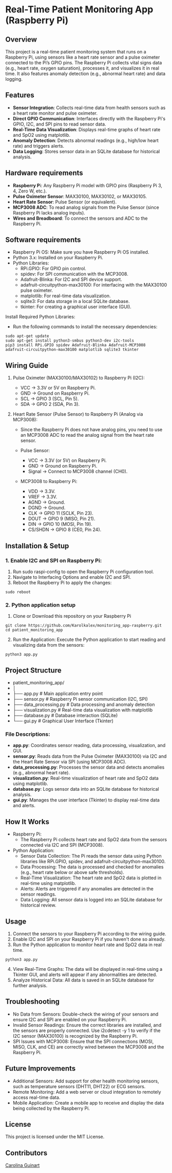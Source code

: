 # Real-Time Patient Monitoring App (Raspberry Pi)

## Overview 
This project is a real-time patient monitoring system that runs on a Raspberry Pi, using sensors like a heart rate sensor and a pulse oximeter connected to the Pi’s GPIO pins. The Raspberry Pi collects vital signs data (e.g., heart rate, oxygen saturation), processes it, and visualizes it in real time. It also features anomaly detection (e.g., abnormal heart rate) and data logging.

## Features
* **Sensor Integration**: Collects real-time data from health sensors such as a heart rate monitor and pulse oximeter.
* **Direct GPIO Communication**: Interfaces directly with the Raspberry Pi's GPIO, I2C, and SPI pins to read sensor data.
* **Real-Time Data Visualization**: Displays real-time graphs of heart rate and SpO2 using matplotlib.
* **Anomaly Detection**: Detects abnormal readings (e.g., high/low heart rate) and triggers alerts.
* **Data Logging**: Stores sensor data in an SQLite database for historical analysis.

## Hardware requirements
* **Raspberry P**i: Any Raspberry Pi model with GPIO pins (Raspberry Pi 3, 4, Zero W, etc.).
* **Pulse Oximeter Sensor**: MAX30100, MAX30102, or MAX30105.
* **Heart Rate Sensor**: Pulse Sensor (or equivalent).
* **MCP3008 ADC**: To read analog signals from the Pulse Sensor (since Raspberry Pi lacks analog inputs).
* **Wires and Breadboard**: To connect the sensors and ADC to the Raspberry Pi.

## Software requirements
* Raspberry Pi OS: Make sure you have Raspberry Pi OS installed.
* Python 3.x: Installed on your Raspberry Pi.
* Python Libraries:
    * RPi.GPIO: For GPIO pin control.
    * spidev: For SPI communication with the MCP3008.
    * Adafruit-Blinka: For I2C and SPI device support.
    * adafruit-circuitpython-max30100: For interfacing with the MAX30100 pulse oximeter.
    * matplotlib: For real-time data visualization.
    * sqlite3: For data storage in a local SQLite database.
    * tkinter: For creating a graphical user interface (GUI).

Install Required Python Libraries:
* Run the following commands to install the necessary dependencies:
```
sudo apt-get update
sudo apt-get install python3-smbus python3-dev i2c-tools
pip3 install RPi.GPIO spidev Adafruit-Blinka Adafruit-MCP3008 adafruit-circuitpython-max30100 matplotlib sqlite3 tkinter
```

## Wiring Guide
1. Pulse Oximeter (MAX30100/MAX30102) to Raspberry Pi (I2C):
    * VCC → 3.3V or 5V on Raspberry Pi.
    * GND → Ground on Raspberry Pi.
    * SCL → GPIO 3 (SCL, Pin 5).
    * SDA → GPIO 2 (SDA, Pin 3).

2. Heart Rate Sensor (Pulse Sensor) to Raspberry Pi (Analog via MCP3008):
    - Since the Raspberry Pi does not have analog pins, you need to use an MCP3008 ADC to read the analog signal from the heart rate sensor.

    * Pulse Sensor:
       * VCC → 3.3V (or 5V) on Raspberry Pi.
       * GND → Ground on Raspberry Pi.
       * Signal → Connect to MCP3008 channel (CH0).
    
    * MCP3008 to Raspberry Pi:
      * VDD → 3.3V.
      * VREF → 3.3V.
      * AGND → Ground.
      * DGND → Ground.
      * CLK → GPIO 11 (SCLK, Pin 23).
      * DOUT → GPIO 9 (MISO, Pin 21).
      * DIN → GPIO 10 (MOSI, Pin 19).
      * CS/SHDN → GPIO 8 (CE0, Pin 24).
     
## Installation & Setup
### 1. Enable I2C and SPI on Raspberry Pi:
1. Run sudo raspi-config to open the Raspberry Pi configuration tool.
2. Navigate to Interfacing Options and enable I2C and SPI.
3. Reboot the Raspberry Pi to apply the changes:
```
sudo reboot
```

### 2. Python application setup
1. Clone or Download this repository on your Raspberry Pi
```
git clone https://github.com/Karolkalex/monitoring_app-raspberry.git
cd patient_monitoring_app
```
2. Run the Application: Execute the Python application to start reading and visualizing data from the sensors:
```
python3 app.py
```

## Project Structure
- patient_monitoring_app/
- │
- ├── app.py              # Main application entry point
- ├── sensor.py           # Raspberry Pi sensor communication (I2C, SPI)
- ├── data_processing.py  # Data processing and anomaly detection
- ├── visualization.py    # Real-time data visualization with matplotlib
- ├── database.py         # Database interaction (SQLite)
- └── gui.py              # Graphical User Interface (Tkinter)

### File Descriptions:
* **app.py**: Coordinates sensor reading, data processing, visualization, and GUI.
* **sensor.py**: Reads data from the Pulse Oximeter (MAX30100) via I2C and the Heart Rate Sensor via SPI (using MCP3008 ADC).
* **data_processing.py**: Processes the sensor data and detects anomalies (e.g., abnormal heart rate).
* **visualization.py**: Real-time visualization of heart rate and SpO2 data using matplotlib.
* **database.py**: Logs sensor data into an SQLite database for historical analysis.
* **gui.py**: Manages the user interface (Tkinter) to display real-time data and alerts.

## How It Works
* Raspberry Pi:
  - The Raspberry Pi collects heart rate and SpO2 data from the sensors connected via I2C and SPI (MCP3008).
* Python Application:
  - Sensor Data Collection: The Pi reads the sensor data using Python libraries like RPi.GPIO, spidev, and adafruit-circuitpython-max30100.
  - Data Processing: The data is processed and checked for anomalies (e.g., heart rate below or above safe thresholds).
  - Real-Time Visualization: The heart rate and SpO2 data is plotted in real-time using matplotlib.
  - Alerts: Alerts are triggered if any anomalies are detected in the sensor readings.
  - Data Logging: All sensor data is logged into an SQLite database for historical review.
 
## Usage
1. Connect the sensors to your Raspberry Pi according to the wiring guide.
2. Enable I2C and SPI on your Raspberry Pi if you haven't done so already.
3. Run the Python application to monitor heart rate and SpO2 data in real time.
```
python3 app.py
```
4. View Real-Time Graphs: The data will be displayed in real-time using a Tkinter GUI, and alerts will appear if any abnormalities are detected.
5. Analyze Historical Data: All data is saved in an SQLite database for further analysis.

## Troubleshooting
* No Data from Sensors: Double-check the wiring of your sensors and ensure I2C and SPI are enabled on your Raspberry Pi.
* Invalid Sensor Readings: Ensure the correct libraries are installed, and the sensors are properly connected. Use i2cdetect -y 1 to verify if the I2C sensor (MAX30100) is recognized by the Raspberry Pi.
* SPI Issues with MCP3008: Ensure that the SPI connections (MOSI, MISO, CLK, and CE) are correctly wired between the MCP3008 and the Raspberry Pi.

## Future Improvements
* Additional Sensors: Add support for other health monitoring sensors, such as temperature sensors (DHT11, DHT22) or ECG sensors.
* Remote Monitoring: Add a web server or cloud integration to remotely access real-time data.
* Mobile Application: Create a mobile app to receive and display the data being collected by the Raspberry Pi.

## License
This project is licensed under the MIT License.

## Contributors
[Carolina Guinart](https://github.com/Karolkalex)
